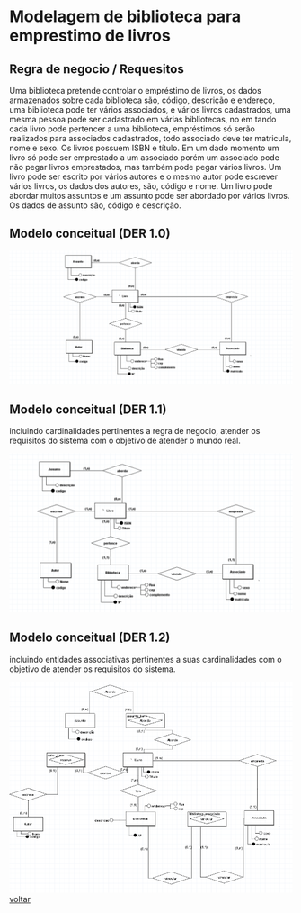 # Modelagem de biblioteca para emprestimo de livros

## Regra de negocio / Requesitos

Uma biblioteca pretende controlar o empréstimo de livros, os dados
armazenados sobre cada biblioteca são, código, descrição e endereço,
uma biblioteca pode ter vários associados, e vários livros cadastrados,
uma mesma pessoa pode ser cadastrado em várias bibliotecas, no em
tando cada livro pode pertencer a uma biblioteca, empréstimos só serão
realizados para associados cadastrados, todo associado deve ter
matricula, nome e sexo. Os livros possuem ISBN e título. Em um dado
momento um livro só pode ser emprestado a um associado porém um
associado pode não pegar livros emprestados, mas também pode pegar
vários livros. Um livro pode ser escrito por vários autores e o mesmo
autor pode escrever vários livros, os dados dos autores, são, código e
nome. Um livro pode abordar muitos assuntos e um assunto pode ser
abordado por vários livros. Os dados de assunto são, código e
descrição.

## Modelo conceitual (DER 1.0)

![Diagrama ER](../../imagens/DER/Biblioteca_e_associado.PNG)

## Modelo conceitual (DER 1.1)

incluindo cardinalidades pertinentes a regra de negocio, atender os requisitos do sistema com o objetivo de atender o mundo real.

![Diagrama DER1.1](../../imagens/DER/biblioassoc2.PNG)

## Modelo conceitual (DER 1.2)

incluindo entidades associativas pertinentes a suas cardinalidades com o objetivo de atender os requisitos do sistema.

![Diagrama DER 1.2](../../imagens/DER/biblioassoc3.PNG)
[voltar](../../README.md)
